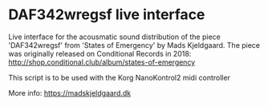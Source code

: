 # DAF342wregsf live interface

Live interface for the acousmatic sound distribution of the piece 'DAF342wregsf'
from 'States of Emergency' by Mads Kjeldgaard. The piece was originally released
on Conditional Records in 2018: http://shop.conditional.club/album/states-of-emergency

This script is to be used with the Korg NanoKontrol2 midi controller

More info: https://madskjeldgaard.dk



